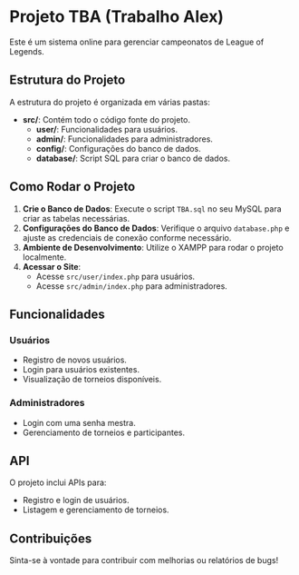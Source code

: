 # Projeto TBA (Trabalho Alex)

Este é um sistema online para gerenciar campeonatos de League of Legends.

## Estrutura do Projeto

A estrutura do projeto é organizada em várias pastas:

- **src/**: Contém todo o código fonte do projeto.
  - **user/**: Funcionalidades para usuários.
  - **admin/**: Funcionalidades para administradores.
  - **config/**: Configurações do banco de dados.
  - **database/**: Script SQL para criar o banco de dados.

## Como Rodar o Projeto

1. **Crie o Banco de Dados**: Execute o script `TBA.sql` no seu MySQL para criar as tabelas necessárias.
2. **Configurações do Banco de Dados**: Verifique o arquivo `database.php` e ajuste as credenciais de conexão conforme necessário.
3. **Ambiente de Desenvolvimento**: Utilize o XAMPP para rodar o projeto localmente.
4. **Acessar o Site**:
   - Acesse `src/user/index.php` para usuários.
   - Acesse `src/admin/index.php` para administradores.

## Funcionalidades

### Usuários
- Registro de novos usuários.
- Login para usuários existentes.
- Visualização de torneios disponíveis.

### Administradores
- Login com uma senha mestra.
- Gerenciamento de torneios e participantes.

## API
O projeto inclui APIs para:
- Registro e login de usuários.
- Listagem e gerenciamento de torneios.

## Contribuições
Sinta-se à vontade para contribuir com melhorias ou relatórios de bugs!
